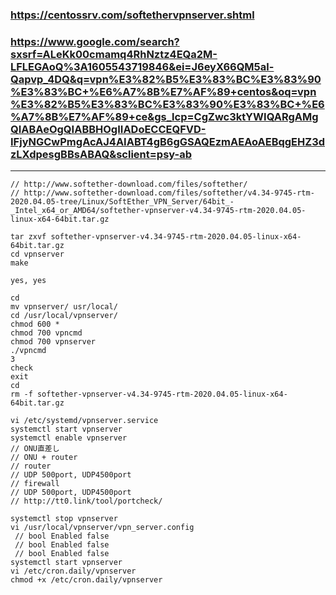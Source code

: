 ### https://centossrv.com/softethervpnserver.shtml

### https://www.google.com/search?sxsrf=ALeKk00cmamq4RhNztz4EQa2M-LFLEGAoQ%3A1605543719846&ei=J6eyX66QM5al-Qapvp_4DQ&q=vpn%E3%82%B5%E3%83%BC%E3%83%90%E3%83%BC+%E6%A7%8B%E7%AF%89+centos&oq=vpn%E3%82%B5%E3%83%BC%E3%83%90%E3%83%BC+%E6%A7%8B%E7%AF%89+ce&gs_lcp=CgZwc3ktYWIQARgAMgQIABAeOgQIABBHOgIIADoECCEQFVD-IFjyNGCwPmgAcAJ4AIABT4gB6gGSAQEzmAEAoAEBqgEHZ3dzLXdpesgBBsABAQ&sclient=psy-ab

---




```
// http://www.softether-download.com/files/softether/
// http://www.softether-download.com/files/softether/v4.34-9745-rtm-2020.04.05-tree/Linux/SoftEther_VPN_Server/64bit_-_Intel_x64_or_AMD64/softether-vpnserver-v4.34-9745-rtm-2020.04.05-linux-x64-64bit.tar.gz

tar zxvf softether-vpnserver-v4.34-9745-rtm-2020.04.05-linux-x64-64bit.tar.gz
cd vpnserver
make

yes, yes

cd
mv vpnserver/ usr/local/
cd /usr/local/vpnserver/
chmod 600 *
chmod 700 vpncmd
chmod 700 vpnserver
./vpncmd
3
check
exit
cd
rm -f softether-vpnserver-v4.34-9745-rtm-2020.04.05-linux-x64-64bit.tar.gz
```

```
vi /etc/systemd/vpnserver.service
systemctl start vpnserver
systemctl enable vpnserver
// ONU直差し
// ONU + router
// router
// UDP 500port, UDP4500port
// firewall
// UDP 500port, UDP4500port
// http://tt0.link/tool/portcheck/

systemctl stop vpnserver
vi /usr/local/vpnserver/vpn_server.config
 // bool Enabled false
 // bool Enabled false
 // bool Enabled false
systemctl start vpnserver
vi /etc/cron.daily/vpnserver
chmod +x /etc/cron.daily/vpnserver

```

```
```



